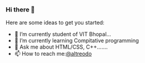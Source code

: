 ### Hi there 👋

Here are some ideas to get you started:

- 🔭 I’m currently student of VIT Bhopal...
- 🌱 I’m currently learning Compitative programming
- 💬 Ask me about HTML/CSS, C++.......
- 📫 How to reach me:[@altreodo](https://www.instagram.com/altreodo)
